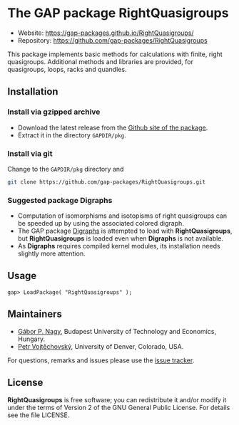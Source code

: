 # The GAP package RightQuasigroups

* Website: https://gap-packages.github.io/RightQuasigroups/
* Repository: https://github.com/gap-packages/RightQuasigroups

This package implements basic methods for calculations with finite,
right quasigroups. Additional methods and libraries are provided,
for quasigroups, loops, racks and quandles.

## Installation

### Install via gzipped archive

- Download the latest release from the [Github site of the package](https://github.com/gap-packages/loops/releases).
- Extract it in the directory `GAPDIR/pkg`. 

### Install via git

Change to the `GAPDIR/pkg` directory and 

```bash
git clone https://github.com/gap-packages/RightQuasigroups.git
```
### Suggested package **Digraphs**

- Computation of isomorphisms and isotopisms of right quasigroups can be speeded up by using the associated colored digraph. 
- The GAP package [Digraphs](https://digraphs.github.io/Digraphs/) is attempted to load with **RightQuasigroups**, but **RightQuasigroups** is loaded even when **Digraphs** is not available. 
- As **Digraphs** requires compiled kernel modules, its installation needs slightly more attention.


## Usage

```
gap> LoadPackage( "RightQuasigroups" );
```

## Maintainers

* [Gábor P. Nagy](https://algebra.math.bme.hu/nagy-gabor-peter), Budapest University of Technology and Economics, Hungary.
* [Petr Vojtěchovský](http://www.math.du.edu/~petr/), University of Denver, Colorado, USA.

For questions, remarks and issues please use the [issue tracker](https://github.com/gap-packages/RightQuasigroups/issues).


## License

**RightQuasigroups** is free software; you can redistribute it and/or modify it under the terms of Version 2 of the GNU General Public License. For details see the file LICENSE.
